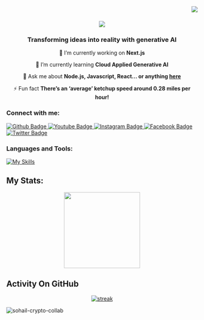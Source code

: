 <img align="right" src="https://visitor-badge.laobi.icu/badge?page_id=Sohail-crypto-collab.Sohail-crypto-collab" />
<h1 align="center">
    <img src="https://readme-typing-svg.herokuapp.com/?font=Righteous&size=45&center=true&vCenter=true&width=800&height=90&duration=4000&lines=Hi+There!+👋;+MY+Self+Muhammad+Sohail+Rehman!;" />
</h1>
 
 <h3 align="center">Transforming ideas into reality with generative AI</h3>
 <div align="center">
  
  🔭 I’m currently working on **Next.js**
 
 🌱 I’m currently learning **Cloud Applied Generative AI**

💬 Ask me about **Node.js, Javascript, React... or anything [here](https://github.com/Sohail-crypto-collab/Sohail-crypto-collab/pulls)**

⚡ Fun fact **There’s an ‘average’ ketchup speed around 0.28 miles per hour!**
</div>

  
### Connect with me:
<div id="badges">
  <a href="https://github.com">
    <img src="https://img.shields.io/badge/Github-white?style=for-the-badge&logo=Github&logoColor=black" alt="Github Badge"/>
  </a>
  <a href="https://www.youtube.com">
    <img src="https://img.shields.io/badge/YouTube-red?style=for-the-badge&logo=youtube&logoColor=white" alt="Youtube Badge"/>
  </a>
   <a href="https://www.instagram.com">
    <img src="https://img.shields.io/badge/Instagram-purple?style=for-the-badge&logo=instagram&logoColor=white" alt="Instagram Badge"/>
  </a>
   <a href="https://fb.com">
    <img src="https://img.shields.io/badge/Facebook-blue?style=for-the-badge&logo=facebook&logoColor=white" alt="Facebook Badge"/>
    
  </a>
   <a href="https://twitter.com">
    <img src="https://img.shields.io/badge/Twitter-blue?style=for-the-badge&logo=twitter&logoColor=white" alt="Twitter Badge"/>
  </a>

 
</div>

### Languages and Tools:


[![My Skills](https://skillicons.dev/icons?i=github,git,css,figma,firebase,html,js,react,tailwind,ts,vercel,nextjs)](https://skillicons.dev)



## My Stats:
<p align="center">
<img height="200px" src="https://github-readme-stats.vercel.app/api?username=sohail-crypto-collab&hide_border=true&show_icons=true&count_private=true&theme=gruvbox&bg_color=151515">
</p>

## Activity On GitHub

<p align="center">
  <a href="https://github.com/Thinkright20">      
<img title="stats" alt="streak" src="https://github-readme-streak-stats.herokuapp.com/?user=sohail-crypto-collab&theme=dark&hide_border=true&stroke=f53b3b"/>
</a> 
</p>





<p><img align="center" src="https://github-readme-streak-stats.herokuapp.com/?user=sohail-crypto-collab&" alt="sohail-crypto-collab" /></p>



